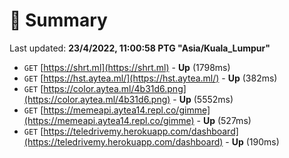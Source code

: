 # 📖 Summary
Last updated: **23/4/2022, 11:00:58 PTG "Asia/Kuala_Lumpur"**

- `GET` [https://shrt.ml](https://shrt.ml) - **Up** (1798ms)
- `GET` [https://hst.aytea.ml/](https://hst.aytea.ml/) - **Up** (382ms)
- `GET` [https://color.aytea.ml/4b31d6.png](https://color.aytea.ml/4b31d6.png) - **Up** (5552ms)
- `GET` [https://memeapi.aytea14.repl.co/gimme](https://memeapi.aytea14.repl.co/gimme) - **Up** (527ms)
- `GET` [https://teledrivemy.herokuapp.com/dashboard](https://teledrivemy.herokuapp.com/dashboard) - **Up** (190ms)
